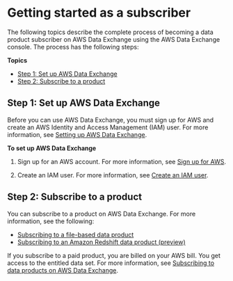 # Getting started as a subscriber<a name="subscriber-getting-started"></a>

The following topics describe the complete process of becoming a data product subscriber on AWS Data Exchange using the AWS Data Exchange console\. The process has the following steps:

**Topics**
+ [Step 1: Set up AWS Data Exchange](#subscriber-prereqs)
+ [Step 2: Subscribe to a product](#subscribe-to-product)

## Step 1: Set up AWS Data Exchange<a name="subscriber-prereqs"></a>

Before you can use AWS Data Exchange, you must sign up for AWS and create an AWS Identity and Access Management \(IAM\) user\. For more information, see [Setting up AWS Data Exchange](setting-up.md)\.

**To set up AWS Data Exchange**

1. Sign up for an AWS account\. For more information, see [Sign up for AWS](setting-up.md#setting-up-aws-sign-up)\.

1. Create an IAM user\. For more information, see [Create an IAM user](setting-up.md#setting-up-create-iam-user)\.

## Step 2: Subscribe to a product<a name="subscribe-to-product"></a>

You can subscribe to a product on AWS Data Exchange\. For more information, see the following: 
+ [Subscribing to a file\-based data product](subscribing-to-product.md#subscribing-to-data-product)
+ [Subscribing to an Amazon Redshift data product \(preview\)](subscribing-to-product.md#subscribing-to-Redshift-product)

If you subscribe to a paid product, you are billed on your AWS bill\. You get access to the entitled data set\. For more information, see [Subscribing to data products on AWS Data Exchange](subscribe-to-data-sets.md)\.